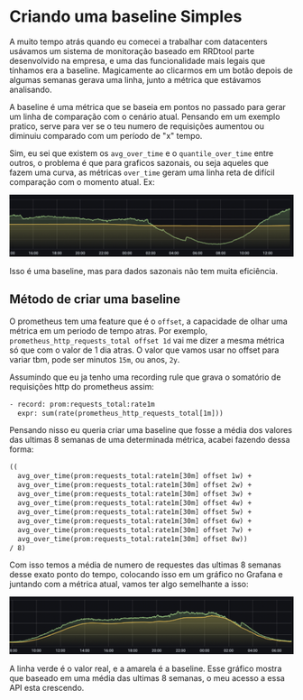 # Criando uma baseline Simples

A muito tempo atrás quando eu comecei a trabalhar com datacenters usávamos um sistema de monitoração baseado em RRDtool parte desenvolvido na empresa, e uma das funcionalidade mais legais que tínhamos era a baseline. Magicamente ao clicarmos em um botão depois de algumas semanas gerava uma linha, junto a métrica que estávamos analisando.

A baseline é uma métrica que se baseia em pontos no passado para gerar um linha de comparação com o cenário atual. Pensando em um exemplo pratico, serve para ver se o teu numero de requisições aumentou ou diminuiu comparado com um período de "x" tempo.

Sim, eu sei que existem os `avg_over_time` e o `quantile_over_time` entre outros, o problema é que para graficos sazonais, ou seja aqueles que fazem uma curva, as métricas `over_time` geram uma linha reta de difícil comparação com o momento atual. Ex:

![Baseline_avg](/08_advanced_topics/images/baseline_avg.png "Baseline with avg_over_time")

Isso é uma baseline, mas para dados sazonais não tem muita eficiência.

## Método de criar uma baseline

O prometheus tem uma feature que é o `offset`, a capacidade de olhar uma métrica em um periodo de tempo atras. Por exemplo, `prometheus_http_requests_total offset 1d` vai me dizer a mesma métrica só que com o valor de 1 dia atras. O valor que vamos usar no offset para variar tbm, pode ser minutos `15m`, ou anos, `2y`.

Assumindo que eu ja tenho uma recording rule que grava o somatório de requisições http do prometheus assim:

```
- record: prom:requests_total:rate1m
  expr: sum(rate(prometheus_http_requests_total[1m]))
```

Pensando nisso eu queria criar uma baseline que fosse a média dos valores das ultimas 8 semanas de uma determinada métrica, acabei fazendo dessa forma:

```
((
  avg_over_time(prom:requests_total:rate1m[30m] offset 1w) +
  avg_over_time(prom:requests_total:rate1m[30m] offset 2w) +
  avg_over_time(prom:requests_total:rate1m[30m] offset 3w) +
  avg_over_time(prom:requests_total:rate1m[30m] offset 4w) +
  avg_over_time(prom:requests_total:rate1m[30m] offset 5w) +
  avg_over_time(prom:requests_total:rate1m[30m] offset 6w) +
  avg_over_time(prom:requests_total:rate1m[30m] offset 7w) +
  avg_over_time(prom:requests_total:rate1m[30m] offset 8w))
/ 8)
```

Com isso temos a média de numero de requestes das ultimas 8 semanas desse exato ponto do tempo, colocando isso em um gráfico no Grafana e juntando com a métrica atual, vamos ter algo semelhante a isso:


![Baseline_](/08_advanced_topics/images/baseline.png "Baseline")

A linha verde é o valor real, e a amarela é a baseline. Esse gráfico mostra que baseado em uma média das ultimas 8 semanas, o meu acesso a essa API esta crescendo. 
